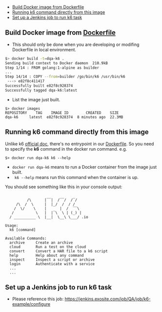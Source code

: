 <!-- START doctoc generated TOC please keep comment here to allow auto update -->
<!-- DON'T EDIT THIS SECTION, INSTEAD RE-RUN doctoc TO UPDATE -->


- [Build Docker image from Dockerfile](#build-docker-image-from-dockerfile)
- [Running k6 command directly from this image](#running-k6-command-directly-from-this-image)
- [Set up a Jenkins job to run k6 task](#set-up-a-jenkins-job-to-run-k6-task)

<!-- END doctoc generated TOC please keep comment here to allow auto update -->

## Build Docker image from [Dockerfile](./Dockerfile)
- This should only be done when you are developing or modifing Dockerfile in local environment.

```bash
$> docker build -t=dqa-k6 .
Sending build context to Docker daemon  210.9kB
Step 1/14 : FROM golang:1-alpine as builder
...
Step 14/14 : COPY --from=builder /go/bin/k6 /usr/bin/k6
 ---> e82f8c411417
Successfully built e82f8c928374
Successfully tagged dqa-k6:latest
```
- List the image just built.

```
$> docker images
REPOSITORY    TAG    IMAGE ID        CREATED    SIZE
dqa-k6     latest  e82f8c928374  8 minutes ago  22.3MB
```

## Running k6 command directly from this image
Unlike k6 [official doc](https://k6.readme.io/docs/running-k6), there's no entrypoint in our [Dockerfile](./Dockerfile). So you need to specify the **k6** command in the docker run command. e.g.

```
$> docker run dqa-k6 k6 --help
```
- ```docker run dqa-k6``` means to run a Docker container from the image just built.
- ``` k6 --help``` means run this command when the container is up.

You should see something like this in your console output:

```

          /\      |‾‾|  /‾‾/  /‾/
     /\  /  \     |  |_/  /  / /
    /  \/    \    |      |  /  ‾‾\
   /          \   |  |‾\  \ | (_) |
  / __________ \  |__|  \__\ \___/ .io

Usage:
  k6 [command]

Available Commands:
  archive     Create an archive
  cloud       Run a test on the cloud
  convert     Convert a HAR file to a k6 script
  help        Help about any command
  inspect     Inspect a script or archive
  login       Authenticate with a service
  ...
  ...
```

## Set up a Jenkins job to run k6 task
- Please reference this job: https://jenkins.exosite.com/job/QA/job/k6-example/configure
